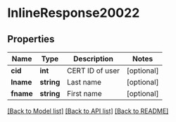 # InlineResponse20022

## Properties
Name | Type | Description | Notes
------------ | ------------- | ------------- | -------------
**cid** | **int** | CERT ID of user | [optional] 
**lname** | **string** | Last name | [optional] 
**fname** | **string** | First name | [optional] 

[[Back to Model list]](../README.md#documentation-for-models) [[Back to API list]](../README.md#documentation-for-api-endpoints) [[Back to README]](../README.md)


